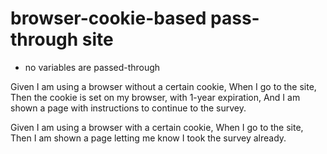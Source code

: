 # browser-cookie-based pass-through site

- no variables are passed-through

Given I am using a browser without a certain cookie,
When I go to the site,
Then the cookie is set on my browser, with 1-year expiration,
And I am shown a page with instructions to continue to the survey.

Given I am using a browser with a certain cookie,
When I go to the site,
Then I am shown a page letting me know I took the survey already.